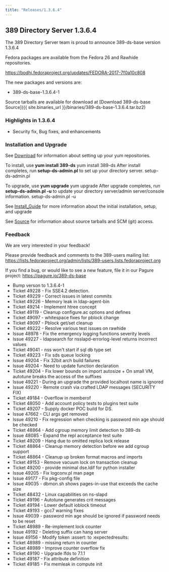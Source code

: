 ```yaml
---
title: "Releases/1.3.6.4"
---
```

389 Directory Server 1.3.6.4
-----------------------------

The 389 Directory Server team is proud to announce 389-ds-base version 1.3.6.4

Fedora packages are available from the Fedora 26 and Rawhide repositories.

https://bodhi.fedoraproject.org/updates/FEDORA-2017-7f0a10c808

The new packages and versions are:

-   389-ds-base-1.3.6.4-1

Source tarballs are available for download at [Download 389-ds-base Source]({{ site.binaries_url }}/binaries/389-ds-base-1.3.6.4.tar.bz2)

### Highlights in 1.3.6.4

-   Security fix, Bug fixes, and enhancements

### Installation and Upgrade

See [Download](../download.html) for information about setting up your yum repositories.

To install, use **yum install 389-ds** yum install 389-ds After install completes, run **setup-ds-admin.pl** to set up your directory server. setup-ds-admin.pl

To upgrade, use **yum upgrade** yum upgrade After upgrade completes, run **setup-ds-admin.pl -u** to update your directory server/admin server/console information. setup-ds-admin.pl -u

See [Install\_Guide](../legacy/install-guide.html) for more information about the initial installation, setup, and upgrade

See [Source](../development/source.html) for information about source tarballs and SCM (git) access.

### Feedback

We are very interested in your feedback!

Please provide feedback and comments to the 389-users mailing list: <https://lists.fedoraproject.org/admin/lists/389-users.lists.fedoraproject.org>

If you find a bug, or would like to see a new feature, file it in our Pagure project: <https://pagure.io/389-ds-base>

- Bump verson to 1.3.6.4-1
- Ticket 49228 - Fix SSE4.2 detection.
- Ticket 49229 - Correct issues in latest commits
- Ticket 49226 - Memory leak in ldap-agent-bin
- Ticket 49214 - Implement htree concept
- Ticket 49119 - Cleanup configure.ac options and defines
- Ticket 49097 - whitespace fixes for pblock change
- Ticket 49097 - Pblock get/set cleanup
- Ticket 49222 - Resolve various test issues on rawhide
- Issue 48978 - Fix the emergency logging functions severity levels
- Issue 49227 - ldapsearch for nsslapd-errorlog-level returns  incorrect values
- Ticket 49041 - nss won't start if sql db type set
- Ticket 49223 - Fix sds queue locking
- Issue 49204 - Fix 32bit arch build failures
- Issue 49204 - Need to update function declaration
- Ticket 49204 - Fix lower bounds on import autosize + On small VM, autotune breaks the access of the suffixes
- Issue 49221 - During an upgrade the provided localhost name is ignored
- Issue 49220 - Remote crash via crafted LDAP messages (SECURITY FIX)
- Ticket 49184 - Overflow in memberof
- Ticket 48050 - Add account policy tests to plugins test suite
- Ticket 49207 - Supply docker POC build for DS.
- Issue 47662 - CLI args get removed
- Issue 49210 - Fix regression when checking is password min  age should be checked
- Ticket 48864 - Add cgroup memory limit detection to 389-ds
- Issue 48085 - Expand the repl acceptance test suite
- Ticket 49209 - Hang due to omitted replica lock release
- Ticket 48864 - Cleanup memory detection before we add cgroup support
- Ticket 48864 - Cleanup up broken format macros and imports
- Ticket 49153 - Remove vacuum lock on transaction cleanup
- Ticket 49200 - provide minimal dse.ldif for python installer
- Issue 49205 - Fix logconv.pl man page
- Issue 49177 - Fix pkg-config file
- Issue 49035 - dbmon.sh shows pages-in-use that exceeds the cache size
- Ticket 48432 - Linux capabilities on ns-slapd
- Ticket 49196 - Autotune generates crit messages
- Ticket 49194 - Lower default ioblock timeout
- Ticket 49193 - gcc7 warning fixes
- Issue 49039 - password min age should be ignored if password needs to be reset
- Ticket 48989 - Re-implement lock counter
- Issue 49192 - Deleting suffix can hang server
- Issue 49156 - Modify token :assert: to :expectedresults:
- Ticket 48989 - missing return in counter
- Ticket 48989 - Improve counter overflow fix
- Ticket 49190 - Upgrade lfds to 7.1.1
- Ticket 49187 - Fix attribute definition
- Ticket 49185 - Fix memleak in compute init




